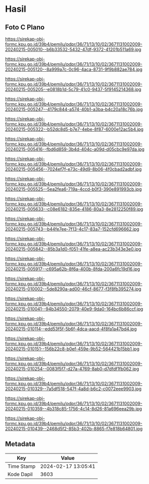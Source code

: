 # Hasil

## Foto C Plano

https://sirekap-obj-formc.kpu.go.id/39b4/pemilu/pdpr/36/71/13/10/02/3671131002009-20240215-005010--b6b33532-5432-47df-9372-41201b511a69.jpg

https://sirekap-obj-formc.kpu.go.id/39b4/pemilu/pdpr/36/71/13/10/02/3671131002009-20240215-005120--8a999a7c-0c96-4aca-8731-9f9b882ae784.jpg

https://sirekap-obj-formc.kpu.go.id/39b4/pemilu/pdpr/36/71/13/10/02/3671131002009-20240215-005205--e0818b1d-5c79-41c0-9437-5f9145214368.jpg

https://sirekap-obj-formc.kpu.go.id/39b4/pemilu/pdpr/36/71/13/10/02/3671131002009-20240215-005247--4179c844-a574-40b1-a3ba-b4c20a18c76b.jpg

https://sirekap-obj-formc.kpu.go.id/39b4/pemilu/pdpr/36/71/13/10/02/3671131002009-20240215-005322--b52dc8d5-b7e7-4ebe-8f87-6000e12ac5b4.jpg

https://sirekap-obj-formc.kpu.go.id/39b4/pemilu/pdpr/36/71/13/10/02/3671131002009-20240215-005416--fbd6d859-3b4d-404c-a09d-d05cbc9e97da.jpg

https://sirekap-obj-formc.kpu.go.id/39b4/pemilu/pdpr/36/71/13/10/02/3671131002009-20240215-005456--7024ef7f-e73c-49d9-8b06-4f0cbad2adbf.jpg

https://sirekap-obj-formc.kpu.go.id/39b4/pemilu/pdpr/36/71/13/10/02/3671131002009-20240215-005525--5ea2fea6-719a-4ccd-b0f3-390e891993cb.jpg

https://sirekap-obj-formc.kpu.go.id/39b4/pemilu/pdpr/36/71/13/10/02/3671131002009-20240215-005633--c08e6182-835e-4186-80a3-8e2812250f89.jpg

https://sirekap-obj-formc.kpu.go.id/39b4/pemilu/pdpr/36/71/13/10/02/3671131002009-20240215-005743--b44fe7ee-7f13-4c17-83a7-152cfd696662.jpg

https://sirekap-obj-formc.kpu.go.id/39b4/pemilu/pdpr/36/71/13/10/02/3671131002009-20240215-005842--85b3a1d0-f051-41fe-a8ea-ac23b343e3e0.jpg

https://sirekap-obj-formc.kpu.go.id/39b4/pemilu/pdpr/36/71/13/10/02/3671131002009-20240215-005917--c695a62b-8f6a-400b-8fda-200a6fc19d16.jpg

https://sirekap-obj-formc.kpu.go.id/39b4/pemilu/pdpr/36/71/13/10/02/3671131002009-20240215-010002--5de8290a-ad00-46cf-8677-f3f8fb395274.jpg

https://sirekap-obj-formc.kpu.go.id/39b4/pemilu/pdpr/36/71/13/10/02/3671131002009-20240215-010041--94b34550-2079-40e9-9da0-164bc6b86ccf.jpg

https://sirekap-obj-formc.kpu.go.id/39b4/pemilu/pdpr/36/71/13/10/02/3671131002009-20240215-010114--edd53f5f-5b6f-4dca-aacd-4f8fa1a47bd4.jpg

https://sirekap-obj-formc.kpu.go.id/39b4/pemilu/pdpr/36/71/13/10/02/3671131002009-20240215-010151--156b22c8-b0ef-459e-9b52-564421b15bb1.jpg

https://sirekap-obj-formc.kpu.go.id/39b4/pemilu/pdpr/36/71/13/10/02/3671131002009-20240215-010254--0083f5f7-d27a-4769-8ab0-d7dfdf1fb062.jpg

https://sirekap-obj-formc.kpu.go.id/39b4/pemilu/pdpr/36/71/13/10/02/3671131002009-20240215-010329--7a5df518-547f-4a8d-b6c2-c0072eee9903.jpg

https://sirekap-obj-formc.kpu.go.id/39b4/pemilu/pdpr/36/71/13/10/02/3671131002009-20240215-010359--4b318c85-1756-4c14-8d26-81a696eea29b.jpg

https://sirekap-obj-formc.kpu.go.id/39b4/pemilu/pdpr/36/71/13/10/02/3671131002009-20240215-010439--2468d5f2-85b3-402b-8865-f7e818b64801.jpg


## Metadata

| Key        | Value               |
| ---------- | ------------------- |
| Time Stamp | 2024-02-17 13:05:41 |
| Kode Dapil | 3603                |



